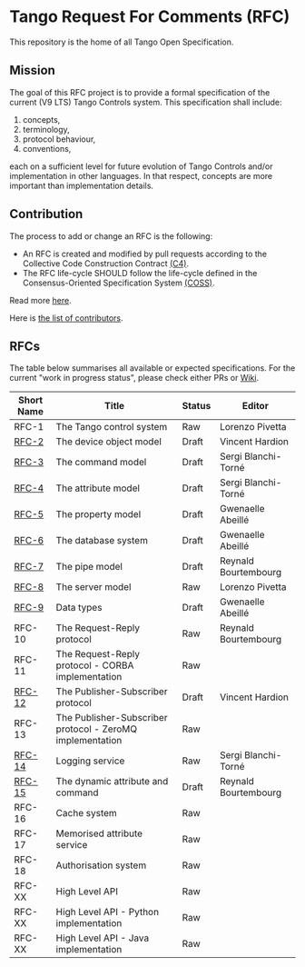 # Tango Request For Comments (RFC)

This repository is the home of all Tango Open Specification.

## Mission

The goal of this RFC project is to provide a formal specification of the current (V9 LTS) Tango Controls system. This specification shall include:

1. concepts,
2. terminology, 
3. protocol behaviour,
4. conventions,

each on a sufficient level for future evolution of Tango Controls and/or implementation in other languages. In that respect, concepts are more important than implementation details.


## Contribution

The process to add or change an RFC is the following:

- An RFC is created and modified by pull requests according to the Collective Code Construction Contract [(C4)](https://github.com/unprotocols/rfc/blob/master/1/README.md).
- The RFC life-cycle SHOULD follow the life-cycle defined in the Consensus-Oriented Specification System [(COSS)](https://github.com/unprotocols/rfc/blob/master/2/README.md).

Read more [here](https://github.com/tango-controls/rfc/wiki).

Here is [the list of contributors](https://github.com/tango-controls/rfc/wiki/Contributors).

## RFCs

The table below summarises all available or expected specifications. For the current "work in progress status", please 
check either PRs or [Wiki](https://github.com/tango-controls/rfc/wiki/Work-in-Progress-RFCs).  

Short Name               | Title                                                         | Status     | Editor
-------------------------|---------------------------------------------------------------|------------|-------
RFC-1                    | The Tango control system                                      | Raw        | Lorenzo Pivetta
[RFC-2](2/Device.md)     | The device object model                                       | Draft      | Vincent Hardion
[RFC-3](3/Command.md)    | The command model                                             | Draft      | Sergi Blanchi-Torné
[RFC-4](4/Attribute.md)  | The attribute model                                           | Draft      | Sergi Blanchi-Torné
[RFC-5](5/Property.md)   | The property model                                            | Draft      | Gwenaelle Abeillé
[RFC-6](6/Database.md)   | The database system                                           | Draft      | Gwenaelle Abeillé
[RFC-7](7/Pipe.md)       | The pipe model                                                | Draft      | Reynald Bourtembourg
[RFC-8](8/SERVER.md)     | The server model                                              | Raw        | Lorenzo Pivetta
[RFC-9](9/DataTypes.md)  | Data types                                                     | Draft          | Gwenaelle Abeillé
RFC-10 | The Request-Reply protocol                                     | Raw          | Reynald Bourtembourg
RFC-11 | The Request-Reply protocol - CORBA implementation              | Raw          | 
[RFC-12](12/Pub-Sub.md)  | The Publisher-Subscriber protocol                              | Draft     | Vincent Hardion 
RFC-13 | The Publisher-Subscriber protocol - ZeroMQ implementation      | Raw          | 
[RFC-14](14/Logging.md) | Logging service                               | Raw          | Sergi Blanchi-Torné
[RFC-15](15/Dynamic-Attr-Cmd.md) | The dynamic attribute and command    | Draft        | Reynald Bourtembourg
RFC-16 | Cache system                                                   | Raw          | 
RFC-17 | Memorised attribute service                                    | Raw          | 
RFC-18 | Authorisation system                                           | Raw          | 
RFC-XX | High Level API                                                 | Raw          | 
RFC-XX | High Level API - Python implementation                         | Raw          | 
RFC-XX | High Level API - Java   implementation                         | Raw          | 
